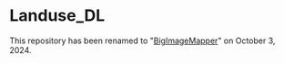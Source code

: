 # Landuse_DL
This repository has been renamed to "[BigImageMapper](https://github.com/yghlc/BigImageMapper)" on October 3, 2024. 
